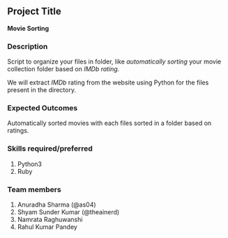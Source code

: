 ## Project Title

**Movie Sorting**

### Description
Script to organize your files in folder, like *automatically sorting* your movie collection folder based on *IMDb rating.*

We will extract _IMDb_ rating from the website using Python for the files present in the directory.

### Expected Outcomes
Automatically sorted movies with each files sorted in a folder based on ratings.

### Skills required/preferred
1. Python3
2. Ruby

### Team members
1. Anuradha Sharma (@as04)
2. Shyam Sunder Kumar (@theainerd)
3. Namrata Raghuwanshi
4. Rahul Kumar Pandey
